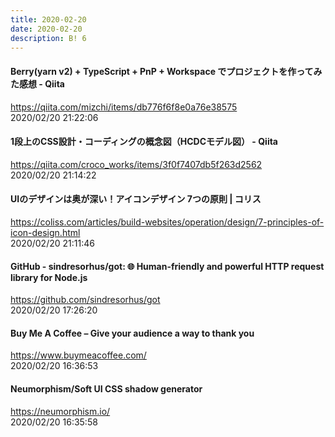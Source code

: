 ```yaml
---
title: 2020-02-20
date: 2020-02-20
description: B! 6
---
```


#### Berry(yarn v2) + TypeScript + PnP + Workspace でプロジェクトを作ってみた感想 - Qiita
https://qiita.com/mizchi/items/db776f6f8e0a76e38575<br>
2020/02/20 21:22:06<br>


#### 1段上のCSS設計・コーディングの概念図（HCDCモデル図） - Qiita
https://qiita.com/croco_works/items/3f0f7407db5f263d2562<br>
2020/02/20 21:14:22<br>


####   UIのデザインは奥が深い！アイコンデザイン 7つの原則 | コリス
https://coliss.com/articles/build-websites/operation/design/7-principles-of-icon-design.html<br>
2020/02/20 21:11:46<br>


#### GitHub - sindresorhus/got: 🌐 Human-friendly and powerful HTTP request library for Node.js
https://github.com/sindresorhus/got<br>
2020/02/20 17:26:20<br>


#### Buy Me A Coffee – Give your audience a way to thank you 
https://www.buymeacoffee.com/<br>
2020/02/20 16:36:53<br>


#### Neumorphism/Soft UI CSS shadow generator
https://neumorphism.io/<br>
2020/02/20 16:35:58<br>


